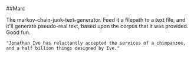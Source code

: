##Marc

The markov-chain-junk-text-generator. Feed it a filepath to a text file, and it'll generate pseudo-real text, based upon the corpus that it was provided. Good fun.

```
"Jonathan Ive has reluctantly accepted the services of a chimpanzee, and a half billion things designed by Ive."
```